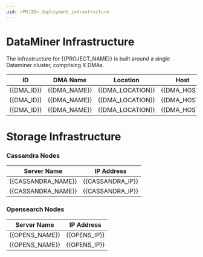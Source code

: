 ```yaml
---
uid: <PRJID>_deployment_infrastructure
---
```


# DataMiner Infrastructure

The infrastructure for {{PROJECT_NAME}} is built around a single Dataminer cluster, comprising X DMAs.

| ID         | DMA Name        | Location                | Host            | IP             |
|------------|-----------------|-------------------------|-----------------|----------------|
| {{DMA_ID}} | {{DMA_NAME}}    | {{DMA_LOCATION}}        | {{DMA_HOST}}    | {{DMA_IP}}     |
| {{DMA_ID}} | {{DMA_NAME}}    | {{DMA_LOCATION}}        | {{DMA_HOST}}    | {{DMA_IP}}     |
| {{DMA_ID}} | {{DMA_NAME}}    | {{DMA_LOCATION}}        | {{DMA_HOST}}    | {{DMA_IP}}     | 

# Storage Infrastructure

<!-- REMOVABLE DESCRIPTION
We can either describe the storage cluster's location and reference other documentation, or we can create a table that illustrates the general information of the nodes.
-->
### Cassandra Nodes
| Server Name        | IP Address       |
|--------------------|------------------|
| {{CASSANDRA_NAME}} | {{CASSANDRA_IP}} |
| {{CASSANDRA_NAME}} | {{CASSANDRA_IP}} |

### Opensearch Nodes

| Server Name    | IP Address   |
|----------------|--------------|
| {{OPENS_NAME}} | {{OPENS_IP}} |
| {{OPENS_NAME}} | {{OPENS_IP}} |